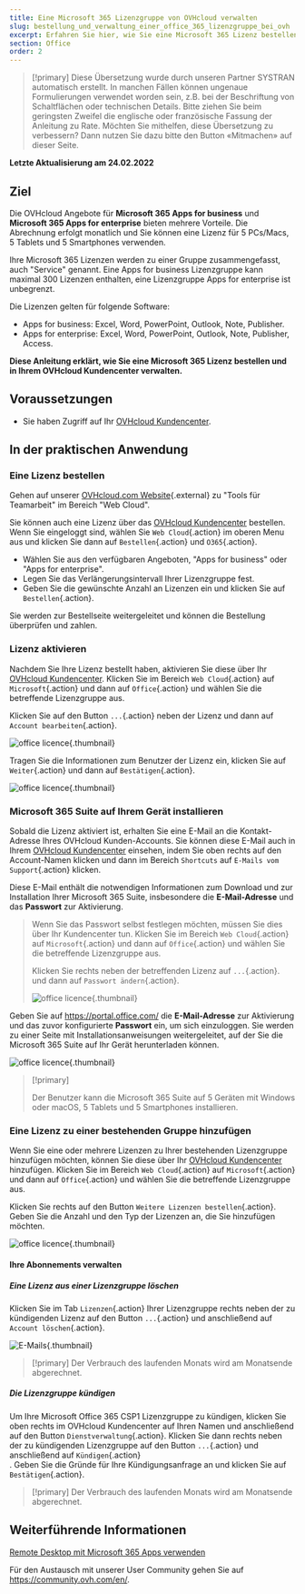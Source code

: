```yaml
---
title: Eine Microsoft 365 Lizenzgruppe von OVHcloud verwalten
slug: bestellung_und_verwaltung_einer_office_365_lizenzgruppe_bei_ovh
excerpt: Erfahren Sie hier, wie Sie eine Microsoft 365 Lizenz bestellen und in Ihrem OVHcloud Kundencenter verwalten
section: Office
order: 2
---
```


> [!primary]
> Diese Übersetzung wurde durch unseren Partner SYSTRAN automatisch erstellt. In manchen Fällen können ungenaue Formulierungen verwendet worden sein, z.B. bei der Beschriftung von Schaltflächen oder technischen Details. Bitte ziehen Sie beim geringsten Zweifel die englische oder französische Fassung der Anleitung zu Rate. Möchten Sie mithelfen, diese Übersetzung zu verbessern? Dann nutzen Sie dazu bitte den Button «Mitmachen» auf dieser Seite.
>

**Letzte Aktualisierung am 24.02.2022**

## Ziel

Die OVHcloud Angebote für **Microsoft 365 Apps for business** und **Microsoft 365 Apps for enterprise** bieten mehrere Vorteile. Die Abrechnung erfolgt monatlich und Sie können eine Lizenz für 5 PCs/Macs, 5 Tablets und 5 Smartphones verwenden.

Ihre Microsoft 365 Lizenzen werden zu einer Gruppe zusammengefasst, auch "Service" genannt. Eine Apps for business Lizenzgruppe kann maximal 300 Lizenzen enthalten, eine Lizenzgruppe Apps for enterprise ist unbegrenzt.

Die Lizenzen gelten für folgende Software:

- Apps for business: Excel, Word, PowerPoint, Outlook, Note, Publisher.
- Apps for enterprise: Excel, Word, PowerPoint, Outlook, Note, Publisher, Access.

**Diese Anleitung erklärt, wie Sie eine Microsoft 365 Lizenz bestellen und in Ihrem OVHcloud Kundencenter verwalten.**

## Voraussetzungen

- Sie haben Zugriff auf Ihr [OVHcloud Kundencenter](https://www.ovh.com/auth/?action=gotomanager&from=https://www.ovh.de/&ovhSubsidiary=de).

## In der praktischen Anwendung

### Eine Lizenz bestellen

Gehen auf unserer [OVHcloud.com Website](https://www.ovh.de/office-365/){.external} zu "Tools für Teamarbeit" im Bereich "Web Cloud". 

Sie können auch eine Lizenz über das [OVHcloud Kundencenter](https://www.ovh.com/auth/?action=gotomanager&from=https://www.ovh.de/&ovhSubsidiary=de) bestellen. Wenn Sie eingeloggt sind, wählen Sie `Web Cloud`{.action} im oberen Menu aus und klicken Sie dann auf `Bestellen`{.action} und `O365`{.action}.

- Wählen Sie aus den verfügbaren Angeboten, "Apps for business" oder "Apps for enterprise".
- Legen Sie das Verlängerungsintervall Ihrer Lizenzgruppe fest.
- Geben Sie die gewünschte Anzahl an Lizenzen ein und klicken Sie auf `Bestellen`{.action}.

Sie werden zur Bestellseite weitergeleitet und können die Bestellung überprüfen und zahlen.

### Lizenz aktivieren

Nachdem Sie Ihre Lizenz bestellt haben, aktivieren Sie diese über Ihr [OVHcloud Kundencenter](https://www.ovh.com/auth/?action=gotomanager&from=https://www.ovh.de/&ovhSubsidiary=de). Klicken Sie im Bereich `Web Cloud`{.action}  auf `Microsoft`{.action} und dann auf `Office`{.action} und wählen Sie die betreffende Lizenzgruppe aus.

Klicken Sie auf den Button `...`{.action} neben der Lizenz und dann auf `Account bearbeiten`{.action}.

![office licence](images/Outlook-cps1-01.png){.thumbnail}

Tragen Sie die Informationen zum Benutzer der Lizenz ein, klicken Sie auf `Weiter`{.action} und dann auf `Bestätigen`{.action}.

![office licence](images/Outlook-cps1-02.png){.thumbnail}

### Microsoft 365 Suite auf Ihrem Gerät installieren

Sobald die Lizenz aktiviert ist, erhalten Sie eine E-Mail an die Kontakt-Adresse Ihres OVHcloud Kunden-Accounts. Sie können diese E-Mail auch in Ihrem [OVHcloud Kundencenter](https://www.ovh.com/auth/?action=gotomanager&from=https://www.ovh.de/&ovhSubsidiary=de) einsehen, indem Sie oben rechts auf den Account-Namen klicken und dann im Bereich `Shortcuts` auf `E-Mails vom Support`{.action} klicken.

Diese E-Mail enthält die notwendigen Informationen zum Download und zur Installation Ihrer Microsoft 365 Suite, insbesondere die **E-Mail-Adresse** und das **Passwort** zur Aktivierung.

>
> Wenn Sie das Passwort selbst festlegen möchten, müssen Sie dies über Ihr Kundencenter tun. Klicken Sie im Bereich `Web Cloud`{.action}  auf `Microsoft`{.action} und dann auf `Office`{.action} und wählen Sie die betreffende Lizenzgruppe aus.
>
> Klicken Sie rechts neben der betreffenden Lizenz auf `...`{.action}. und dann auf `Passwort ändern`{.action}.
>
>![office licence](images/Outlook-cps1-03.png){.thumbnail}
>

Geben Sie auf <https://portal.office.com/> die **E-Mail-Adresse** zur Aktivierung und das zuvor konfigurierte **Passwort** ein, um sich einzuloggen. Sie werden zu einer Seite mit Installationsanweisungen weitergeleitet, auf der Sie die Microsoft 365 Suite auf Ihr Gerät herunterladen können.

![office licence](images/Outlook-cps1-04.png){.thumbnail}

> [!primary]
>
> Der Benutzer kann die Microsoft 365 Suite auf 5 Geräten mit Windows oder macOS, 5 Tablets und 5 Smartphones installieren.
>

### Eine Lizenz zu einer bestehenden Gruppe hinzufügen

Wenn Sie eine oder mehrere Lizenzen zu Ihrer bestehenden Lizenzgruppe hinzufügen möchten, können Sie diese über Ihr [OVHcloud Kundencenter](https://www.ovh.com/auth/?action=gotomanager&from=https://www.ovh.de/&ovhSubsidiary=de) hinzufügen. Klicken Sie im Bereich `Web Cloud`{.action}  auf `Microsoft`{.action} und dann auf `Office`{.action} und wählen Sie die betreffende Lizenzgruppe aus.

Klicken Sie rechts auf den Button `Weitere Lizenzen bestellen`{.action}. Geben Sie die Anzahl und den Typ der Lizenzen an, die Sie hinzufügen möchten.

![office licence](images/Outlook-cps1-05.png){.thumbnail}

#### Ihre Abonnements verwalten<a name="managesubscriptions"></a> 

##### Eine Lizenz aus einer Lizenzgruppe löschen

Klicken Sie im Tab `Lizenzen`{.action} Ihrer Lizenzgruppe rechts neben der zu kündigenden Lizenz auf den Button `...`{.action} und anschließend auf `Account löschen`{.action}.

![E-Mails](images/Outlook-cps1-06.png){.thumbnail}

> [!primary]
> Der Verbrauch des laufenden Monats wird am Monatsende abgerechnet.

##### Die Lizenzgruppe kündigen

Um Ihre Microsoft Office 365 CSP1 Lizenzgruppe zu kündigen, klicken Sie oben rechts im OVHcloud Kundencenter auf Ihren Namen und anschließend auf den Button `Dienstverwaltung`{.action}. Klicken Sie dann rechts neben der zu kündigenden Lizenzgruppe auf den Button `...`{.action} und anschließend auf `Kündigen`{.action}<br>.
Geben Sie die Gründe für Ihre Kündigungsanfrage an und klicken Sie auf `Bestätigen`{.action}.

> [!primary]
> Der Verbrauch des laufenden Monats wird am Monatsende abgerechnet.

## Weiterführende Informationen

[Remote Desktop mit Microsoft 365 Apps verwenden](https://docs.ovh.com/de/microsoft-collaborative-solutions/office365-proplus-remotedesktopdienste/)

Für den Austausch mit unserer User Community gehen Sie auf <https://community.ovh.com/en/>.
